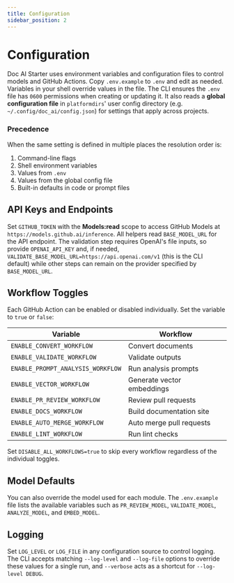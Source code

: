 ```yaml
---
title: Configuration
sidebar_position: 2
---
```


# Configuration

Doc AI Starter uses environment variables and configuration files to control models and GitHub Actions. Copy `.env.example` to `.env` and edit as needed. Variables in your shell override values in the file. The CLI ensures the `.env` file has `0600` permissions when creating or updating it. It also reads a **global configuration file** in `platformdirs`' user config directory (e.g. `~/.config/doc_ai/config.json`) for settings that apply across projects.

### Precedence

When the same setting is defined in multiple places the resolution order is:

1. Command-line flags
2. Shell environment variables
3. Values from `.env`
4. Values from the global config file
5. Built-in defaults in code or prompt files

## API Keys and Endpoints

Set `GITHUB_TOKEN` with the **Models:read** scope to access GitHub Models at
`https://models.github.ai/inference`. All helpers read `BASE_MODEL_URL` for the
API endpoint. The validation step requires OpenAI's file inputs, so provide
`OPENAI_API_KEY` and, if needed, `VALIDATE_BASE_MODEL_URL=https://api.openai.com/v1`
(this is the CLI default) while other steps can remain on the provider specified
by `BASE_MODEL_URL`.

## Workflow Toggles

Each GitHub Action can be enabled or disabled individually. Set the variable to `true` or `false`:

| Variable | Workflow |
| --- | --- |
| `ENABLE_CONVERT_WORKFLOW` | Convert documents |
| `ENABLE_VALIDATE_WORKFLOW` | Validate outputs |
| `ENABLE_PROMPT_ANALYSIS_WORKFLOW` | Run analysis prompts |
| `ENABLE_VECTOR_WORKFLOW` | Generate vector embeddings |
| `ENABLE_PR_REVIEW_WORKFLOW` | Review pull requests |
| `ENABLE_DOCS_WORKFLOW` | Build documentation site |
| `ENABLE_AUTO_MERGE_WORKFLOW` | Auto merge pull requests |
| `ENABLE_LINT_WORKFLOW` | Run lint checks |

Set `DISABLE_ALL_WORKFLOWS=true` to skip every workflow regardless of the individual toggles.

## Model Defaults

You can also override the model used for each module. The `.env.example` file lists the available variables such as `PR_REVIEW_MODEL`, `VALIDATE_MODEL`, `ANALYZE_MODEL`, and `EMBED_MODEL`.

## Logging

Set `LOG_LEVEL` or `LOG_FILE` in any configuration source to control logging. The CLI accepts matching `--log-level` and `--log-file` options to override these values for a single run, and `--verbose` acts as a shortcut for `--log-level DEBUG`.
